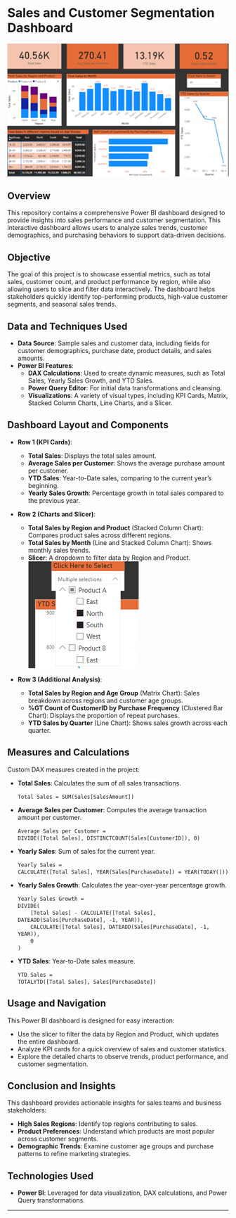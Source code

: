 # Sales and Customer Segmentation Dashboard
![Dashboard Overview](images/Dashboard.png)
## Overview
This repository contains a comprehensive Power BI dashboard designed to provide insights into sales performance and customer segmentation. This interactive dashboard allows users to analyze sales trends, customer demographics, and purchasing behaviors to support data-driven decisions.

## Objective
The goal of this project is to showcase essential metrics, such as total sales, customer count, and product performance by region, while also allowing users to slice and filter data interactively. The dashboard helps stakeholders quickly identify top-performing products, high-value customer segments, and seasonal sales trends.

## Data and Techniques Used

- **Data Source**: Sample sales and customer data, including fields for customer demographics, purchase date, product details, and sales amounts.
- **Power BI Features**:
   - **DAX Calculations**: Used to create dynamic measures, such as Total Sales, Yearly Sales Growth, and YTD Sales.
   - **Power Query Editor**: For initial data transformations and cleansing.
   - **Visualizations**: A variety of visual types, including KPI Cards, Matrix, Stacked Column Charts, Line Charts, and a Slicer.

## Dashboard Layout and Components

- **Row 1 (KPI Cards)**:
  - **Total Sales**: Displays the total sales amount.
  - **Average Sales per Customer**: Shows the average purchase amount per customer.
  - **YTD Sales**: Year-to-Date sales, comparing to the current year’s beginning.
  - **Yearly Sales Growth**: Percentage growth in total sales compared to the previous year.

- **Row 2 (Charts and Slicer)**:
  - **Total Sales by Region and Product** 
  (Stacked Column Chart): Compares product sales across different 
  regions.
  - **Total Sales by Month** (Line and Stacked Column Chart): 
  Shows monthly sales trends.
  - **Slicer**: A dropdown to filter data by 
  Region and Product.
    ![Slicer Image](images/Slicer.png)
- **Row 3 (Additional Analysis)**:
  - **Total Sales by Region and Age Group** (Matrix Chart): Sales breakdown across regions and customer age groups.
  - **%GT Count of CustomerID by Purchase Frequency** (Clustered Bar Chart): Displays the proportion of repeat purchases.
  - **YTD Sales by Quarter** (Line Chart): Shows sales growth across each quarter.

## Measures and Calculations
Custom DAX measures created in the project:

- **Total Sales**: Calculates the sum of all sales transactions.
    ```DAX
    Total Sales = SUM(Sales[SalesAmount])
    ```

- **Average Sales per Customer**: Computes the average transaction amount per customer.
    ```DAX
    Average Sales per Customer = 
    DIVIDE([Total Sales], DISTINCTCOUNT(Sales[CustomerID]), 0)
    ```

- **Yearly Sales**: Sum of sales for the current year.
    ```DAX
    Yearly Sales = 
    CALCULATE([Total Sales], YEAR(Sales[PurchaseDate]) = YEAR(TODAY()))
    ```

- **Yearly Sales Growth**: Calculates the year-over-year percentage growth.
    ```DAX
    Yearly Sales Growth = 
    DIVIDE(
        [Total Sales] - CALCULATE([Total Sales], DATEADD(Sales[PurchaseDate], -1, YEAR)), 
        CALCULATE([Total Sales], DATEADD(Sales[PurchaseDate], -1, YEAR)), 
        0
    )
    ```

- **YTD Sales**: Year-to-Date sales measure.
    ```DAX
    YTD Sales = 
    TOTALYTD([Total Sales], Sales[PurchaseDate])
    ```


## Usage and Navigation
This Power BI dashboard is designed for easy interaction:
- Use the slicer to filter the data by Region and Product, which updates the entire dashboard.
- Analyze KPI cards for a quick overview of sales and customer statistics.
- Explore the detailed charts to observe trends, product performance, and customer segmentation.

## Conclusion and Insights
This dashboard provides actionable insights for sales teams and business stakeholders:
- **High Sales Regions**: Identify top regions contributing to sales.
- **Product Preferences**: Understand which products are most popular across customer segments.
- **Demographic Trends**: Examine customer age groups and purchase patterns to refine marketing strategies.

## Technologies Used
- **Power BI**: Leveraged for data visualization, DAX calculations, and Power Query transformations.

---

